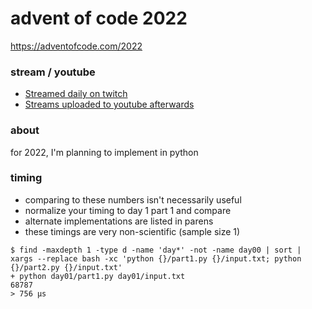 advent of code 2022
===================

https://adventofcode.com/2022

### stream / youtube

- [Streamed daily on twitch](https://twitch.tv/anthonywritescode)
- [Streams uploaded to youtube afterwards](https://www.youtube.com/@anthonywritescode-vods)

### about

for 2022, I'm planning to implement in python

### timing

- comparing to these numbers isn't necessarily useful
- normalize your timing to day 1 part 1 and compare
- alternate implementations are listed in parens
- these timings are very non-scientific (sample size 1)

```console
$ find -maxdepth 1 -type d -name 'day*' -not -name day00 | sort | xargs --replace bash -xc 'python {}/part1.py {}/input.txt; python {}/part2.py {}/input.txt'
+ python day01/part1.py day01/input.txt
68787
> 756 μs
```
